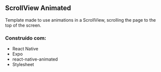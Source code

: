 ## ScrollView Animated

Template made to use animations in a ScrollView, scrolling the page to the top of the screen.

### Construído com:

- React Native
- Expo
- react-native-animated
- Stylesheet
